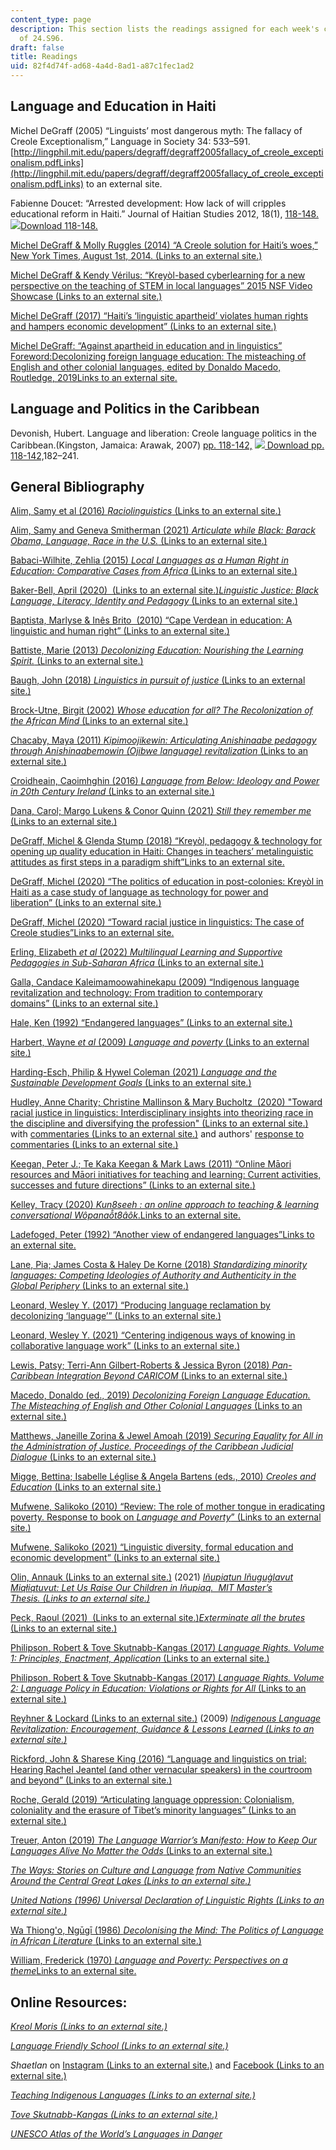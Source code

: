 ```yaml
---
content_type: page
description: This section lists the readings assigned for each week's class session
  of 24.S96.
draft: false
title: Readings
uid: 82f4d74f-ad68-4a4d-8ad1-a87c1fec1ad2
---
```

## Language and Education in Haiti

Michel DeGraff (2005) “Linguists’ most dangerous myth: The fallacy of Creole Exceptionalism,” Language in Society 34: 533–591. [http://lingphil.mit.edu/papers/degraff/degraff2005fallacy_of_creole_exceptionalism.pdfLinks](http://lingphil.mit.edu/papers/degraff/degraff2005fallacy_of_creole_exceptionalism.pdfLinks) to an external site.

Fabienne Doucet: “Arrested development: How lack of will cripples educational reform in Haiti.” Journal of Haitian Studies 2012, 18(1), [118-148.](https://canvas.mit.edu/courses/10950/files/1619396?wrap=1) [![](https://canvas.mit.edu/images/svg-icons/svg_icon_download.svg)Download 118-148.](https://canvas.mit.edu/courses/10950/files/1619396/download?download_frd=1)

[Michel DeGraff & Molly Ruggles (2014) “A Creole solution for Haiti’s woes,” New York Times, August 1st, 2014. (Links to an external site.)](http://nyti.ms/1ohUlOf)

[Michel DeGraff & Kendy Vérilus: “Kreyòl-based cyberlearning for a new perspective on the teaching of STEM in local languages” 2015 NSF Video Showcase (Links to an external site.)](http://videohall.com/p/519)

[Michel DeGraff (2017) “Haiti’s ‘linguistic apartheid’ violates human rights and hampers economic development” (Links to an external site.)](https://www.opendemocracy.net/openglobalrights/michel-degraff/haiti-s-linguistic-apartheid-violates-children-s-rights-and-hampers-)

[Michel DeGraff: “Against apartheid in education and in linguistics” Foreword:Decolonizing foreign language education: The misteaching of English and other colonial languages, edited by Donaldo Macedo, Routledge, 2019Links to an external site.](http://lingphil.scripts.mit.edu/papers/degraff/DeGraff_2019_Against_Apartheid_in_Haiti.pdf)

## Language and Politics in the Caribbean

Devonish, Hubert. Language and liberation: Creole language politics in the Caribbean.(Kingston, Jamaica: Arawak, 2007) [pp. 118-142,](https://canvas.mit.edu/courses/10950/files/1619385?wrap=1) [![](https://canvas.mit.edu/images/svg-icons/svg_icon_download.svg) Download pp. 118-142,](https://canvas.mit.edu/courses/10950/files/1619385/download?download_frd=1)182–241.

## General Bibliography

[Alim, Samy et al (2016) *Raciolinguistics* (Links to an external site.)](http://mit.worldcat.org/oclc/951833333)

[Alim, Samy and Geneva Smitherman (2021) *Articulate while Black: Barack Obama, Language, Race in the U.S.* (Links to an external site.)](https://mit.primo.exlibrisgroup.com/permalink/01MIT_INST/jp08pj/alma9935183664006761)

[Babaci-Wilhite, Zehlia (2015) *Local Languages as a Human Right in Education: Comparative Cases from Africa* (Links to an external site.)](http://www.worldcat.org/oclc/900864476)

[Baker-Bell, April (2020)  (Links to an external site.)*Linguistic Justice: Black Language, Literacy, Identity and Pedagogy* (Links to an external site.)](https://mit.primo.exlibrisgroup.com/discovery/openurl?institution=01MIT_INST&vid=01MIT_INST:MIT&rft.mms_id=990031888110106761&u.ignore_date_coverage=true)

[Baptista, Marlyse & Inês Brito  (2010) “Cape Verdean in education: A linguistic and human right” (Links to an external site.)](http://www.worldcat.org/oclc/7256351899)

[Battiste, Marie (2013) *Decolonizing Education: Nourishing the Learning Spirit.* (Links to an external site.)](http://mit.worldcat.org/oclc/856977069)

[Baugh, John (2018) *Linguistics in pursuit of justice* (Links to an external site.)](http://mit.worldcat.org/oclc/1001905697)

[Brock-Utne, Birgit (2002) *Whose education for all? The Recolonization of the African Mind* (Links to an external site.)](http://mit.worldcat.org/oclc/52521682)

[Chacaby, Maya (2011) *Kipimoojikewin: Articulating Anishinaabe pedagogy through Anishinaabemowin (Ojibwe language) revitalization* (Links to an external site.)](https://hdl.handle.net/1807/30080)

[Croidheain, Caoimhghin (2016) *Language from Below: Ideology and Power in 20th Century Ireland* (Links to an external site.)](http://mit.worldcat.org/oclc/79587668)

[Dana, Carol; Margo Lukens & Conor Quinn (2021) *Still they remember me* (Links to an external site.)](http://mit.worldcat.org/oclc/1235901889)

[DeGraff, Michel & Glenda Stump (2018) “Kreyòl, pedagogy & technology for opening up quality education in Haiti: Changes in teachers’ metalinguistic attitudes as first steps in a paradigm shift”Links to an external site.](http://lingphil.scripts.mit.edu/papers/degraff/DeGraff_and_Stump_2018_Kreyol_pedagogy_and_technology_for_education_in_Haiti.pdf)

[DeGraff, Michel (2020) “The politics of education in post-colonies: Kreyòl in Haiti as a case study of language as technology for power and liberation” (Links to an external site.)](https://iacpl.net/jopol/issues/journal-of-postcolonial-linguistics-32020/the-politics-of-education-in-post-colonies-kreyol-in-haiti-as-a-case-study-of-language-as-technology-for-power-and-liberation/)

[DeGraff, Michel (2020) “Toward racial justice in linguistics: The case of Creole studies”Links to an external site.](http://lingphil.scripts.mit.edu/papers/degraff/DeGraff_2020_Racial_justice_in_Ceole%20studies.pdf)

[Erling, Elizabeth *et al* (2022) *Multilingual Learning and Supportive Pedagogies in Sub-Saharan Africa* (Links to an external site.)](https://mit.primo.exlibrisgroup.com/permalink/01MIT_INST/ejdckj/alma9935165877706761)

[Galla, Candace Kaleimamoowahinekapu (2009) “Indigenous language revitalization and technology: From tradition to contemporary domains” (Links to an external site.)](https://jan.ucc.nau.edu/~jar/ILR/ILR-13.pdf)

[Hale, Ken (1992) “Endangered languages” (Links to an external site.)](https://www.jstor.org/stable/416368)

[Harbert, Wayne *et al* (2009) *Language and poverty* (Links to an external site.)](http://mit.worldcat.org/oclc/303920477)

[Harding-Esch, Philip & Hywel Coleman (2021) *Language and the Sustainable Development Goals* (Links to an external site.)](https://mit.primo.exlibrisgroup.com/permalink/01MIT_INST/jp08pj/alma990033234550106761)

[Hudley, Anne Charity; Christine Mallinson & Mary Bucholtz  (2020) "Toward racial justice in linguistics: Interdisciplinary insights into theorizing race in the discipline and diversifying the profession" (Links to an external site.)](https://muse.jhu.edu/article/775377) with [commentaries (Links to an external site.)](https://muse.jhu.edu/issue/43394) and authors' [response to commentaries (Links to an external site.)](https://muse.jhu.edu/article/775384)

[Keegan, Peter J.; Te Kaka Keegan & Mark Laws (2011) “Online Māori resources and Māori initiatives for teaching and learning: Current activities, successes and future directions” (Links to an external site.)](https://natlib-primo.hosted.exlibrisgroup.com/permalink/f/1fro764/INNZ7116899490002837)

[Kelley, Tracy (2020) *Kun8seeh : an online approach to teaching & learning conversational Wôpanaô̂t8âôk*.Links to an external site.](https://dspace.mit.edu/handle/1721.1/129118)

[Ladefoged, Peter (1992) “Another view of endangered languages”Links to an external site.](https://www-jstor-org.libproxy.mit.edu/stable/pdf/416854.pdf)

[Lane, Pia; James Costa & Haley De Korne (2018) *Standardizing minority languages: Competing Ideologies of Authority and Authenticity in the Global Periphery* (Links to an external site.)](http://mit.worldcat.org/oclc/1004673467)

[Leonard, Wesley Y. (2017) “Producing language reclamation by decolonizing ‘language’” (Links to an external site.)](http://www.elpublishing.org/docs/1/14/ldd14_02.pdf)

[Leonard, Wesley Y. (2021) “Centering indigenous ways of knowing in collaborative language work” (Links to an external site.)](https://jan.ucc.nau.edu/~jar/SILL/SILL3.pdf)

[Lewis, Patsy; Terri-Ann Gilbert-Roberts & Jessica Byron (2018) *Pan-Caribbean Integration Beyond CARICOM* (Links to an external site.)](https://www.researchgate.net/publication/323018215_Pan-Caribbean_Integration_Beyond_CARICOM)

[Macedo, Donaldo (ed., 2019) *Decolonizing Foreign Language Education. The Misteaching of English and Other Colonial Languages* (Links to an external site.)](https://mit.primo.exlibrisgroup.com/discovery/openurl?institution=01MIT_INST&vid=01MIT_INST:MIT&rft.mms_id=990027565530106761&u.ignore_date_coverage=true)

[Matthews, Janeille Zorina & Jewel Amoah (2019) *Securing Equality for All in the Administration of Justice. Proceedings of the Caribbean Judicial Dialogue* (Links to an external site.)](https://www.ttlawcourts.org/jeibooks/books/EqualityForAllBookOnlineNew-June14.pdf)

[Migge, Bettina; Isabelle Léglise & Angela Bartens (eds., 2010) *Creoles and Education* (Links to an external site.)](http://mit.worldcat.org/oclc/528665948)

[Mufwene, Salikoko (2010) “Review: The role of mother tongue in eradicating poverty. Response to book on *Language and Poverty*” (Links to an external site.)](https://www.jstor.org/stable/40961723)

[Mufwene, Salikoko (2021) “Linguistic diversity, formal education and economic development” (Links to an external site.)](https://www.researchgate.net/publication/325695763_Linguistic_Diversity_Formal_Education_and_Economic_Development_The_Sub-Saharan_African_Chicken-and-Egg_Dilemma)

[Olin, Annauk (Links to an external site.)](https://doyonfoundation.wordpress.com/) (2021) [*Iñupiatun Iñuguġlavut Miqłiqtuvut: Let Us Raise Our Children in Iñupiaq.  MIT Master’s Thesis. (Links to an external site.)*](https://www.dropbox.com/s/p08jvu1dfphcf1m/olin-annauk-sm-24-2021-thesis%20.pdf?dl=0)

[Peck, Raoul (2021)  (Links to an external site.)*Exterminate all the brutes* (Links to an external site.)](https://mit.kanopy.com/video/exterminate-all-brutes)

[Philipson, Robert & Tove Skutnabb-Kangas (2017) *Language Rights. Volume 1: Principles, Enactment, Application* (Links to an external site.)](http://mit.worldcat.org/oclc/1110934950)

[Philipson, Robert & Tove Skutnabb-Kangas (2017) *Language Rights. Volume 2: Language Policy in Education: Violations or Rights for All* (Links to an external site.)](http://mit.worldcat.org/oclc/1110908908)

[Reyhner & Lockard (Links to an external site.)](https://jan.ucc.nau.edu/~jar/ILR/) (2009) [*Indigenous Language Revitalization: Encouragement, Guidance & Lessons Learned (Links to an external site.)*](https://jan.ucc.nau.edu/~jar/ILR/ILRbook.pdf)

[Rickford, John & Sharese King (2016) “Language and linguistics on trial: Hearing Rachel Jeantel (and other vernacular speakers) in the courtroom and beyond” (Links to an external site.)](https://www.linguisticsociety.org/sites/default/files/Rickford_92_4.pdf)

[Roche, Gerald (2019) “Articulating language oppression: Colonialism, coloniality and the erasure of Tibet’s minority languages” (Links to an external site.)](https://www.tandfonline.com/doi/full/10.1080/0031322X.2019.1662074)

[Treuer, Anton (2019) *The Language Warrior’s Manifesto: How to Keep Our Languages Alive No Matter the Odds* (Links to an external site.)](http://mit.worldcat.org/oclc/1129397526)

[*The Ways: Stories on Culture and Language from Native Communities Around the Central Great Lakes (Links to an external site.)*](https://theways.org/)

[*United Nations (1996) Universal Declaration of Linguistic Rights (Links to an external site.)*](https://en.wikipedia.org/wiki/Universal_Declaration_of_Linguistic_Rights)

[Wa Thiong'o, Ngūgī (1986) *Decolonising the Mind: The Politics of Language in African Literature* (Links to an external site.)](http://mit.worldcat.org/oclc/462127849)

[William, Frederick (1970) *Language and Poverty: Perspectives on a theme*Links to an external site.](https://www-sciencedirect-com.libproxy.mit.edu/book/9780127548500/language-and-poverty)

## Online Resources:

[*Kreol Moris (Links to an external site.)*](https://www.abaim.mu/)

[*Language Friendly School (Links to an external site.)*](https://languagefriendlyschool.org/)

*Shaetlan* on [Instagram (Links to an external site.)](http://instagram.com/iheardee) and [Facebook (Links to an external site.)](https://www.facebook.com/iheardee)

[*Teaching Indigenous Languages (Links to an external site.)*](https://jan.ucc.nau.edu/~jar/books.html)

[*Tove Skutnabb-Kangas (Links to an external site.)*](http://www.tove-skutnabb-kangas.org/)

[*UNESCO Atlas of the World’s Languages in Danger*](http://www.unesco.org/languages-atlas/index.php?hl=en&page=statistics)